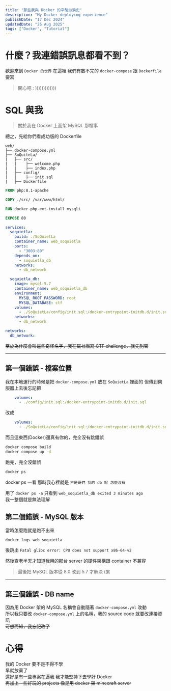 ```yaml
---
title: "那些我與 Docker 的辛酸血淚史"
description: "My Docker deploying experience"
publishDate: "17 Dec 2024"
updatedDate: "25 Aug 2025"
tags: ["Docker", "Tutorial"]
---
```


# 什麼？我連錯誤訊息都看不到？

歡迎來到 `Docker 的世界`
在這裡 我們有數不完的 `docker-compose` 跟 `Dockerfile` 要寫 
> 開心吧 : )))))))))))))

# SQL 與我

> 關於我在 Docker 上面架 MySQL 那檔事

總之，先給你們看成功版的 Dockerfile

```
web/
├── docker-compose.yml
├── SoQuiteLa/
|   ├── src/
|   |    ├── welcome.php
|   |    ├── index.php
|   ├── config/
|   |    ├── init.sql
|   ├── Dockerfile
```

```Dockerfile
FROM php:8.1-apache

COPY ./src/ /var/www/html/

RUN docker-php-ext-install mysqli

EXPOSE 80
```

```yml
services:
  soquietla:
    build: ./SoQuietLa
    container_name: web_soquietla
    ports:
      - "3003:80"
    depends_on:
      - soquietla_db
    networks:
      - db_network

  soquietla_db:
    image: mysql:5.7
    container_name: web_soquietla_db
    environment:
      MYSQL_ROOT_PASSWORD: root
      MYSQL_DATABASE: ctf
    volumes:
      - ./SoQuietLa/config/init.sql:/docker-entrypoint-initdb.d/init.sql
    networks:
      - db_network

networks:
  db_network:
```
~~至於為什麼會叫這些奇怪名字，我在幫社團寫 CTF challenge，就先別管~~

---

## 第一個錯誤 - 檔案位置

我在本地運行的時候是把 `docker-compose.yml` 放在 `SoQuietLa` 裡面的
但傳到伺服器上去後忘記把

```yml
    volumes:
      - ./config/init.sql:/docker-entrypoint-initdb.d/init.sql
```

改成

```yml
    volumes:
      - ./SoQuietLa/config/init.sql:/docker-entrypoint-initdb.d/init.sql
```

而且這東西(Docker)還真有你的，完全沒有跳錯誤
 
```bash
docker compose build
docker compose up -d
```

跑完，完全沒錯誤

```bash
docker ps
```

docker ps 一看
那時我心裡就是 `不是哥們 我的 db 呢 怎麼沒有`

用了 `docker ps -a` 只看到 `web_soquietla_db exited 3 minutes ago`  
我一整個就是無法理解

## 第二個錯誤 - MySQL 版本

當時怎麼跑就是跑不出來  

```bash
docker logs web_soquietla
```

後跳出 `Fatal glibc error: CPU does not support x86-64-v2`

然後查老半天才知道我用的那台 server 的硬件架構跟 container 不兼容  
> 最後把 MySQL 版本從 8.0 改到 5.7 才解決 (累

---

## 第三個錯誤 - DB name

因為用 Docker 架的 MySQL 名稱會自動隨著 `docker-compose.yml` 改動  
所以我只要改 `docker-compose.yml` 上的名稱，我的 source code 就要改連接資訊  
~~可想而知，我忘記改了~~

# 心得

我的 Docker 要不是不得不學  
早就放棄了  
還好是有一些專案在逼我
我才能堅持下去學好 Docker  
~~再加上一些好玩的 projects 像是用 docker 架 minecraft server~~
